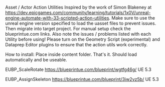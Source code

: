 Asset / Actor Action Utilities
Inspired by the work of Simon Blakeney at https://dev.epicgames.com/community/learning/tutorials/1x0V/unreal-engine-automate-with-33-scripted-action-utilities.
Make sure to use the unreal engine version specified to load the uasset files to prevent issues. Then migrate into target project. For manual setup check the blueprintue.com links.
Also note the issues / problems listed with each Utility before using!
Please turn on the Geometry Script (experimental) and Dataprep Editor plugins to ensure that the action utils work correctly.

How to install:
Place inside content folder. That's it. Should load automatically and be useable.


EUBP_ScaleRotate   https://blueprintue.com/blueprint/wgtfg46g/ UE 5.3

EUBP_AssignSkeleton  https://blueprintue.com/blueprint/3iw2vz5b/ UE 5.3
